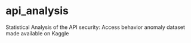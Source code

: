 # api_analysis
Statistical Analysis of the API security: Access behavior anomaly dataset made available on Kaggle
